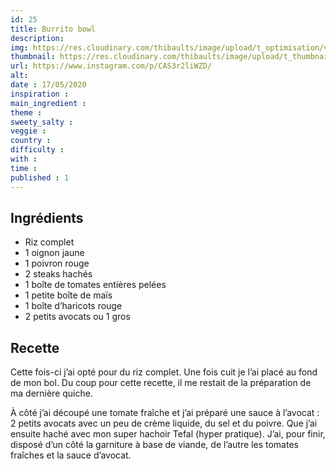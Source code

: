 ```yaml
---
id: 25
title: Burrito bowl
description: 
img: https://res.cloudinary.com/thibaults/image/upload/t_optimisation/v1600517964/Recipes/20200517_burrito_bowl.jpg
thumbnail: https://res.cloudinary.com/thibaults/image/upload/t_thumbnail_josie/v1600517964/Recipes/20200517_burrito_bowl.jpg
url: https://www.instagram.com/p/CAS3r2liWZD/
alt: 
date : 17/05/2020
inspiration :
main_ingredient : 
theme : 
sweety_salty : 
veggie : 
country :
difficulty :
with : 
time : 
published : 1
---
```


## Ingrédients
 - Riz complet
 - 1 oignon jaune
 - 1 poivron rouge
 - 2 steaks hachés
 - 1 boîte de tomates entières pelées
 - 1 petite boîte de maïs
 - 1 boîte d’haricots rouge
 - 2 petits avocats ou 1 gros

## Recette
Cette fois-ci j’ai opté pour du riz complet. Une fois cuit je l’ai placé au fond de mon bol. Du coup pour cette recette, il me restait de la préparation de ma dernière quiche. 

À côté j’ai découpé une tomate fraîche et j’ai préparé une sauce à l’avocat : 2 petits avocats avec un peu de crème liquide, du sel et du poivre. Que j’ai ensuite haché avec mon super hachoir Tefal (hyper pratique). J’ai, pour finir, disposé d’un côté la garniture à base de viande, de l’autre les tomates fraîches et la sauce d’avocat.